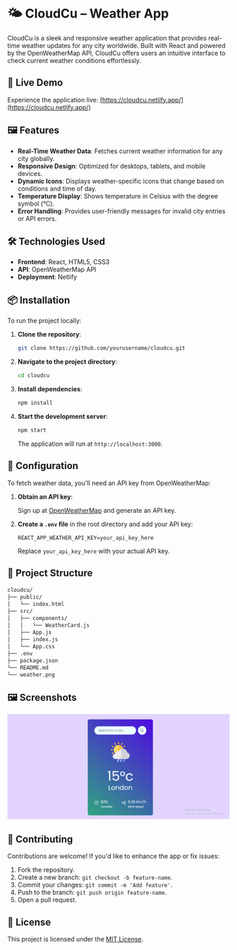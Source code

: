 # 🌤️ CloudCu – Weather App

CloudCu is a sleek and responsive weather application that provides real-time weather updates for any city worldwide. Built with React and powered by the OpenWeatherMap API, CloudCu offers users an intuitive interface to check current weather conditions effortlessly.

## 🚀 Live Demo

Experience the application live: [https://cloudcu.netlify.app/](https://cloudcu.netlify.app/)

## 🖼️ Features

- **Real-Time Weather Data**: Fetches current weather information for any city globally.
- **Responsive Design**: Optimized for desktops, tablets, and mobile devices.
- **Dynamic Icons**: Displays weather-specific icons that change based on conditions and time of day.
- **Temperature Display**: Shows temperature in Celsius with the degree symbol (°C).
- **Error Handling**: Provides user-friendly messages for invalid city entries or API errors.

## 🛠️ Technologies Used

- **Frontend**: React, HTML5, CSS3
- **API**: OpenWeatherMap API
- **Deployment**: Netlify

## 📦 Installation

To run the project locally:

1. **Clone the repository**:

   ```bash
   git clone https://github.com/yourusername/cloudcu.git
   ```

2. **Navigate to the project directory**:

   ```bash
   cd cloudcu
   ```

3. **Install dependencies**:

   ```bash
   npm install
   ```

4. **Start the development server**:

   ```bash
   npm start
   ```

   The application will run at `http://localhost:3000`.

## 🔧 Configuration

To fetch weather data, you'll need an API key from OpenWeatherMap:

1. **Obtain an API key**:

   Sign up at [OpenWeatherMap](https://openweathermap.org/api) and generate an API key.

2. **Create a `.env` file** in the root directory and add your API key:

   ```env
   REACT_APP_WEATHER_API_KEY=your_api_key_here
   ```

   Replace `your_api_key_here` with your actual API key.

## 📁 Project Structure

```
cloudcu/
├── public/
│   └── index.html
├── src/
│   ├── components/
│   │   └── WeatherCard.js
│   ├── App.js
│   ├── index.js
│   └── App.css
├── .env
├── package.json
└── README.md
└── weather.png
```

## 🖼️ Screenshots

![CloudCu Screenshot](weather.png)

## 🤝 Contributing

Contributions are welcome! If you'd like to enhance the app or fix issues:

1. Fork the repository.
2. Create a new branch: `git checkout -b feature-name`.
3. Commit your changes: `git commit -m 'Add feature'`.
4. Push to the branch: `git push origin feature-name`.
5. Open a pull request.

## 📄 License

This project is licensed under the [MIT License](LICENSE).
